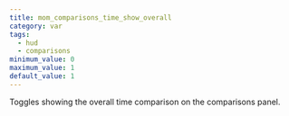 ```yaml
---
title: mom_comparisons_time_show_overall
category: var
tags:
  - hud
  - comparisons
minimum_value: 0
maximum_value: 1
default_value: 1
---
```


Toggles showing the overall time comparison on the comparisons panel.